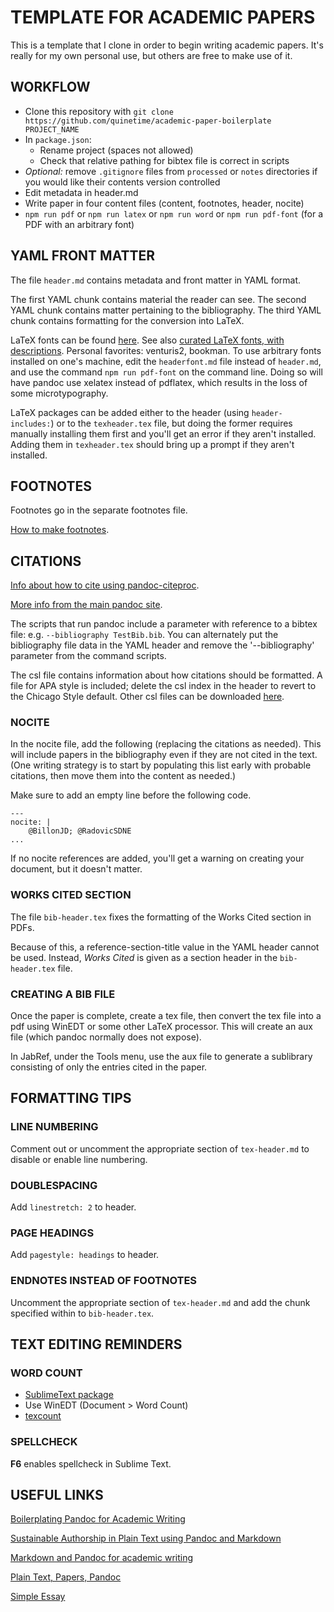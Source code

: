 # TEMPLATE FOR ACADEMIC PAPERS

This is a template that I clone in order to begin writing academic papers.  It's really for my own personal use, but others are free to make use of it.

## WORKFLOW

- Clone this repository with `git clone https://github.com/quinetime/academic-paper-boilerplate PROJECT_NAME`
- In `package.json`:
    - Rename project (spaces not allowed)
    - Check that relative pathing for bibtex file is correct in scripts
- *Optional:* remove `.gitignore` files from `processed` or `notes` directories if you would like their contents version controlled
- Edit metadata in header.md
- Write paper in four content files (content, footnotes, header, nocite)
- `npm run pdf` or `npm run latex` or `npm run word` or `npm run pdf-font` (for a PDF with an arbitrary font)

## YAML FRONT MATTER

The file `header.md` contains metadata and front matter in YAML format.  

The first YAML chunk contains material the reader can see.  The second YAML chunk contains matter pertaining to the bibliography.  The third YAML chunk contains formatting for the conversion into LaTeX.

LaTeX fonts can be found [here](https://tug.dk/FontCatalogue/). See also [curated LaTeX fonts, with descriptions](https://r2src.github.io/top10fonts/).  Personal favorites: venturis2, bookman.  To use arbitrary fonts installed on one's machine, edit the `headerfont.md` file instead of `header.md`, and use the command `npm run pdf-font` on the command line. Doing so will have pandoc use xelatex instead of pdflatex, which results in the loss of some microtypography.

LaTeX packages can be added either to the header (using `header-includes:`) or to the `texheader.tex` file, but doing the former requires manually installing them first and you'll get an error if they aren't installed.  Adding them in `texheader.tex` should bring up a prompt if they aren't installed.

## FOOTNOTES

Footnotes go in the separate footnotes file.

[How to make footnotes](https://www.markdownguide.org/extended-syntax/#footnotes).


## CITATIONS

[Info about how to cite using pandoc-citeproc](https://github.com/jgm/pandoc-citeproc/blob/master/man/pandoc-citeproc.1.md).

[More info from the main pandoc site](https://pandoc.org/demo/example19/Extension-citations.html).

The scripts that run pandoc include a parameter with reference to a bibtex file: e.g. `--bibliography TestBib.bib`. You can alternately put the bibliography file data in the YAML header and remove the '--bibliography' parameter from the command scripts.

The csl file contains information about how citations should be formatted.  A file for APA style is included; delete the csl index in the header to revert to the Chicago Style default. Other csl files can be downloaded [here](https://www.zotero.org/styles).

### NOCITE

In the nocite file, add the following (replacing the citations as needed). This will include papers in the bibliography even if they are not cited in the text.  (One writing strategy is to start by populating this list early with probable citations, then move them into the content as needed.)

Make sure to add an empty line before the following code.

```
---
nocite: |
	@BillonJD; @RadovicSDNE
...
```
If no nocite references are added, you'll get a warning on creating your document, but it doesn't matter.

### WORKS CITED SECTION

The file `bib-header.tex` fixes the formatting of the Works Cited section in PDFs.  

Because of this, a reference-section-title value in the YAML header cannot be used.  Instead, *Works Cited* is given as a section header in the `bib-header.tex` file.

### CREATING A BIB FILE

Once the paper is complete, create a tex file, then convert the tex file into a pdf using WinEDT or some other LaTeX processor.  This will create an aux file (which pandoc normally does not expose). 

In JabRef, under the Tools menu, use the aux file to generate a sublibrary consisting of only the entries cited in the paper.

## FORMATTING TIPS

### LINE NUMBERING

Comment out or uncomment the appropriate section of `tex-header.md` to disable or enable line numbering.

### DOUBLESPACING

Add `linestretch: 2` to header.

### PAGE HEADINGS

Add `pagestyle: headings` to header.

### ENDNOTES INSTEAD OF FOOTNOTES

Uncomment the appropriate section of `tex-header.md` and add the chunk specified within to `bib-header.tex`.


## TEXT EDITING REMINDERS

### WORD COUNT

- [SublimeText package](https://github.com/kevinstadler/SublimeLaTeXWordCount)
- Use WinEDT (Document > Word Count)
- [texcount](https://app.uio.no/ifi/texcount/index.html)




### SPELLCHECK

**F6** enables spellcheck in Sublime Text.



## USEFUL LINKS

[Boilerplating Pandoc for Academic Writing](https://www.soimort.org/notes/161117/)

[Sustainable Authorship in Plain Text using Pandoc and Markdown](https://programminghistorian.org/en/lessons/sustainable-authorship-in-plain-text-using-pandoc-and-markdown)

[Markdown and Pandoc for academic writing](http://arthurcgusmao.com/academia/2018/01/27/markdown-pandoc.html)

[Plain Text, Papers, Pandoc](https://kieranhealy.org/blog/archives/2014/01/23/plain-text/)

[Simple Essay](https://github.com/plain-plain-text/simple-essay)
